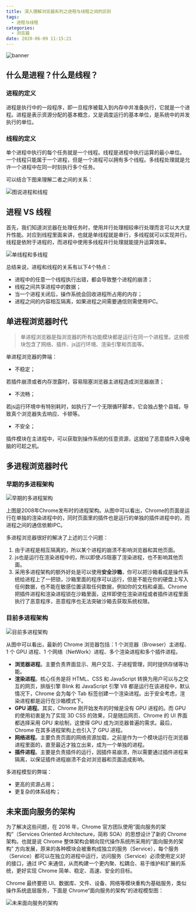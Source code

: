 ```yaml
---
title: 深入理解浏览器系列之进程与线程之间的区别
tags:
  - 进程与线程
categories:
  - 浏览器
date: 2020-06-09 11:15:21
---
```


![banner](https://cdn.jsdelivr.net/gh/rocwong-cn/assets/browser/process-thread.png)

<!-- more -->

## 什么是进程？什么是线程？

### 进程的定义

进程是执行中的一段程序，即一旦程序被载入到内存中并准备执行，它就是一个进程。进程是表示资源分配的基本概念，又是调度运行的基本单位，是系统中的并发执行的单位。

### 线程的定义

单个进程中执行的每个任务就是一个线程。线程是进程中执行运算的最小单位。
一个线程只能属于一个进程，但是一个进程可以拥有多个线程。多线程处理就是允许一个进程中在同一时刻执行多个任务。

可以结合下图来理解二者之间的关系：

![图说进程和线程](https://cdn.jsdelivr.net/gh/rocwong-cn/assets/browser/cartoon-process-thread.jpg)

## 进程 VS 线程

首先，我们知道浏览器在处理任务时，使用并行处理相较串行处理而言可以大大提升性能。对应到线程里面来讲，也就是单线程就是串行，多线程就可以实现并行。线程是依附于进程的，而进程中使用多线程并行处理就能提升运算效率。

![单线程和多线程](https://cdn.jsdelivr.net/gh/rocwong-cn/assets/browser/single-vs-many-threads.png)

总结来说，进程和线程的关系有以下4个特点：

* 进程中的任意一个线程执行出错，都会导致整个进程的崩溃；
* 线程之间共享进程中的数据；
* 当一个进程关闭后，操作系统会回收进程所占用的内存；
* 进程之间的内容相互隔离，如果进程之间需要通信则需使用IPC。

## 单进程浏览器时代

> 单进程浏览器是指浏览器的所有功能模块都是运行在同一个进程里。这些模块包含了网络、插件、js运行环境、渲染引擎和页面等。

单进程浏览器的弊端：

* 不稳定；

若插件崩溃或者内存泄露时，容易阻塞浏览器主进程造成浏览器崩溃；

* 不流畅；

若js运行环境中有特别耗时，如执行了一个无限循环脚本，它会独占整个县城，导致真个浏览器失去响应、卡顿等。

* 不安全；

插件模块在主进程中，可以获取到操作系统的任意资源，这就给了恶意插件入侵电脑的可趁之机。

## 多进程浏览器时代

### 早期的多进程架构

![早期的多进程架构](https://cdn.jsdelivr.net/gh/rocwong-cn/assets/browser/early-many-process.png)

上图是2008年Chrome发布时的进程架构。从图中可以看出，Chrome的页面是运行在单独的渲染进程中的，同时页面里的插件也是运行的单独的插件进程中的，而进程之间的通信依赖IPC。

多进程浏览器很好的解决了上述的三个问题：

1. 由于进程是相互隔离的，所以某个进程的崩溃不影响浏览器和其他页面。
2. js也是运行在渲染进程中的，所以即使JS阻塞了渲染进程，也不影响其他页面。
3. 采用多进程架构的额外好处是可以使用**安全沙箱**，你可以把沙箱看成是操作系统给进程上了一把锁，沙箱里面的程序可以运行，但是不能在你的硬盘上写入任何数据，也不能在敏感位置读取任何数据，例如你的文档和桌面。Chrome 把插件进程和渲染进程锁在沙箱里面，这样即使在渲染进程或者插件进程里面执行了恶意程序，恶意程序也无法突破沙箱去获取系统权限。

### 目前多进程架构

![目前多进程架构](https://cdn.jsdelivr.net/gh/rocwong-cn/assets/browser/latest-many-process.png)

从图中可以看出，最新的 Chrome 浏览器包括：1 个浏览器（Browser）主进程、1 个 GPU 进程、1 个网络（NetWork）进程、多个渲染进程和多个插件进程。

* **浏览器进程**。主要负责界面显示、用户交互、子进程管理，同时提供存储等功能。
* **渲染进程**。核心任务是将 HTML、CSS 和 JavaScript 转换为用户可以与之交互的网页，排版引擎 Blink 和 JavaScript 引擎 V8 都是运行在该进程中，默认情况下，Chrome 会为每个 Tab 标签创建一个渲染进程。出于安全考虑，渲染进程都是运行在沙箱模式下。
* **GPU 进程**。其实，Chrome 刚开始发布的时候是没有 GPU 进程的。而 GPU 的使用初衷是为了实现 3D CSS 的效果，只是随后网页、Chrome 的 UI 界面都选择采用 GPU 来绘制，这使得 GPU 成为浏览器普遍的需求。最后，Chrome 在其多进程架构上也引入了 GPU 进程。
* **网络进程**。主要负责页面的网络资源加载，之前是作为一个模块运行在浏览器进程里面的，直至最近才独立出来，成为一个单独的进程。
* **插件进程**。主要是负责插件的运行，因插件易崩溃，所以需要通过插件进程来隔离，以保证插件进程崩溃不会对浏览器和页面造成影响。

多进程模型的弊端：

* 更高的资源占用；
* 更复杂的体系结构；

## 未来面向服务的架构

为了解决这些问题，在 2016 年，Chrome 官方团队使用“面向服务的架构”（Services Oriented Architecture，简称 SOA）的思想设计了新的 Chrome 架构。也就是说 Chrome 整体架构会朝向现代操作系统所采用的“面向服务的架构” 方向发展，原来的各种模块会被重构成独立的服务（Service），每个服务（Service）都可以在独立的进程中运行，访问服务（Service）必须使用定义好的接口，通过 IPC 来通信，从而构建一个更内聚、松耦合、易于维护和扩展的系统，更好实现 Chrome 简单、稳定、高速、安全的目标。

Chrome 最终要把 UI、数据库、文件、设备、网络等模块重构为基础服务，类似操作系统底层服务，下面是 Chrome“面向服务的架构”的进程模型图：

![未来面向服务的架构](https://cdn.jsdelivr.net/gh/rocwong-cn/assets/browser/face-to-service-many-process.png)
